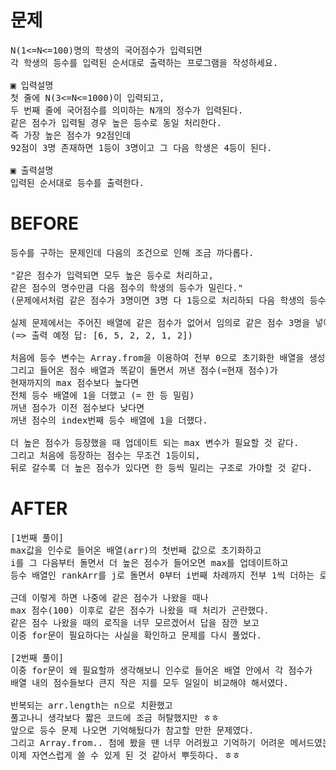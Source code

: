 # 문제

<pre>
N(1<=N<=100)명의 학생의 국어점수가 입력되면 
각 학생의 등수를 입력된 순서대로 출력하는 프로그램을 작성하세요.

▣ 입력설명
첫 줄에 N(3<=N<=1000)이 입력되고, 
두 번째 줄에 국어점수를 의미하는 N개의 정수가 입력된다. 
같은 점수가 입력될 경우 높은 등수로 동일 처리한다. 
즉 가장 높은 점수가 92점인데
92점이 3명 존재하면 1등이 3명이고 그 다음 학생은 4등이 된다.

▣ 출력설명
입력된 순서대로 등수를 출력한다.
</pre>

# BEFORE

<pre>
등수를 구하는 문제인데 다음의 조건으로 인해 조금 까다롭다.

"같은 점수가 입력되면 모두 높은 등수로 처리하고, 
같은 점수의 명수만큼 다음 점수의 학생의 등수가 밀린다." 
(문제에서처럼 같은 점수가 3명이면 3명 다 1등으로 처리하되 다음 학생의 등수는 4등으로 처리하는 식)

실제 문제에서는 주어진 배열에 같은 점수가 없어서 임의로 같은 점수 3명을 넣어 배열을 변경하여 문제를 풀었다.
(=> 출력 예정 답: [6, 5, 2, 2, 1, 2])

처음에 등수 변수는 Array.from을 이용하여 전부 0으로 초기화한 배열을 생성하였다.
그리고 들어온 점수 배열과 똑같이 돌면서 꺼낸 점수(=현재 점수)가 
현재까지의 max 점수보다 높다면
전체 등수 배열에 1을 더했고 (= 한 등 밀림)
꺼낸 점수가 이전 점수보다 낮다면
꺼낸 점수의 index번째 등수 배열에 1을 더했다.

더 높은 점수가 등장했을 때 업데이트 되는 max 변수가 필요할 것 같다.
그리고 처음에 등장하는 점수는 무조건 1등이되,
뒤로 갈수록 더 높은 점수가 있다면 한 등씩 밀리는 구조로 가야할 것 같다.
</pre>

# AFTER

<pre>
[1번째 풀이]
max값을 인수로 들어온 배열(arr)의 첫번째 값으로 초기화하고
i를 그 다음부터 돌면서 더 높은 점수가 들어오면 max를 업데이트하고
등수 배열인 rankArr를 j로 돌면서 0부터 i번째 차례까지 전부 1씩 더하는 로직으로 풀어보았다.

근데 이렇게 하면 나중에 같은 점수가 나왔을 때나 
max 점수(100) 이후로 같은 점수가 나왔을 때 처리가 곤란했다.
같은 점수 나왔을 때의 로직을 너무 모르겠어서 답을 잠깐 보고
이중 for문이 필요하다는 사실을 확인하고 문제를 다시 풀었다.

[2번째 풀이]
이중 for문이 왜 필요할까 생각해보니 인수로 들어온 배열 안에서 각 점수가 
배열 내의 점수들보다 큰지 작은 지를 모두 일일이 비교해야 해서였다.

반복되는 arr.length는 n으로 치환했고
풀고나니 생각보다 짧은 코드에 조금 허탈했지만 ㅎㅎ
앞으로 등수 문제 나오면 기억해뒀다가 참고할 만한 문제였다.
그리고 Array.from.. 첨에 봤을 땐 너무 어려웠고 기억하기 어려운 메서드였는데
이제 자연스럽게 쓸 수 있게 된 것 같아서 뿌듯하다. ㅎㅎ

</pre>

